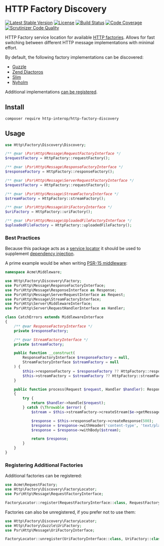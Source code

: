 HTTP Factory Discovery
======================

[![Latest Stable Version](https://img.shields.io/packagist/v/http-interop/http-factory-discovery.svg)](https://packagist.org/packages/http-interop/http-factory-discovery)
[![License](https://img.shields.io/packagist/l/http-interop/http-factory-discovery.svg)](https://github.com/http-interop/http-factory-discovery/blob/master/LICENSE)
[![Build Status](https://travis-ci.org/http-interop/http-factory-discovery.svg)](https://travis-ci.org/http-interop/http-factory-discovery)
[![Code Coverage](https://scrutinizer-ci.com/g/http-interop/http-factory-discovery/badges/coverage.png?b=master)](https://scrutinizer-ci.com/g/http-interop/http-factory-discovery/?branch=master)
[![Scrutinizer Code Quality](https://scrutinizer-ci.com/g/http-interop/http-factory-discovery/badges/quality-score.png?b=master)](https://scrutinizer-ci.com/g/http-interop/http-factory-discovery/?branch=master)

HTTP Factory service location for available [HTTP factories][http-factory-implementations].
Allows for fast switching between different HTTP message implementations with
minimal effort.

By default, the following factory implementations can be discovered:

- [Guzzle](https://github.com/http-interop/http-factory-guzzle)
- [Zend Diactoros](https://github.com/http-interop/http-factory-diactoros)
- [Slim](https://github.com/http-interop/http-factory-slim)
- [Nyholm](https://github.com/Nyholm/psr7)

Additional implementations [can be registered](#Registering-additional-factories).

[http-factory-implementations]: https://packagist.org/providers/psr/http-factory-implementation

## Install

```
composer require http-interop/http-factory-discovery
```

## Usage

```php
use Http\Factory\Discovery\Discovery;

/** @var \Psr\Http\Message\RequestFactoryInterface */
$requestFactory = HttpFactory::requestFactory();

/** @var \Psr\Http\Message\ResponseFactoryInterface */
$responseFactory = HttpFactory::responseFactory();

/** @var \Psr\Http\Message\ServerRequestFactoryInterface */
$requestFactory = HttpFactory::requestFactory();

/** @var \Psr\Http\Message\StreamFactoryInterface */
$streamFactory = HttpFactory::streamFactory();

/** @var \Psr\Http\Message\UriFactoryInterface */
$uriFactory = HttpFactory::uriFactory();

/** @var \Psr\Http\Message\UploadedFileFactoryInterface */
$uploadedFileFactory = HttpFactory::uploadedFileFactory();
```

### Best Practices

Because this package acts as a [service locator][service-locator] it should be
used to supplement [dependency injection][dependency-injection].

A prime example would be when writing [PSR-15 middleware][psr15]:

```php
namespace Acme\Middleware;

use Http\Factory\Discovery\Factory;
use Psr\Http\Message\ResponseFactoryInterface;
use Psr\Http\Message\ResponseInterface as Response;
use Psr\Http\Message\ServerRequestInterface as Request;
use Psr\Http\Message\StreamFactoryInterface;
use Psr\Http\Server\MiddlewareInterface;
use Psr\Http\Server\RequestHandlerInterface as Handler;

class CatchErrors extends MiddlewareInterface
{
    /** @var ResponseFactoryInterface */
    private $responseFactory;

    /** @var StreamFactoryInterface */
    private $streamFactory;

    public function __construct(
        ResponseFactoryInterface $responseFactory = null,
        StreamFactoryInterface $streamFactory = null
    ) {
        $this->responseFactory = $responseFactory ?? HttpFactory::responseFactory();
        $this->streamFactory = $streamFactory ?? HttpFactory::streamFactory();
    }

    public function process(Request $request, Handler $handler): Response
    {
        try {
            return $handler->handle($request);
        } catch (\Throwable $error) {
            $stream = $this->streamFactory->createStream($e->getMessage());

            $response = $this->responseFactory->createResponse(500);
            $response = $response->withHeader('content-type', 'text/plain');
            $response = $response->withBody($stream);

            return $response;
        }
    }
}

```

[service-locator]: https://en.wikipedia.org/wiki/Service_locator_pattern
[dependency-injection]: https://en.wikipedia.org/wiki/Dependency_injection
[psr15]: https://www.php-fig.org/psr/psr-15/

### Registering Additional Factories

Additional factories can be registered:

```php
use Acme\RequestFactory;
use Http\Factory\Discovery\FactoryLocator;
use Psr\Http\Message\RequestFactoryInterface;

FactoryLocator::register(RequestFactoryInterface::class, RequestFactory::class);
```

Factories can also be unregistered, if you prefer not to use them:

```php
use Http\Factory\Discovery\FactoryLocator;
use Http\Factory\Guzzle\UriFactory;
use Psr\Http\Message\UriFactoryInterface;

FactoryLocator::unregister(UriFactoryInterface::class, UriFactory::class);
```
